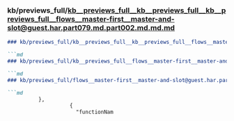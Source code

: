 ### kb/previews_full/kb__previews_full__kb__previews_full__kb__previews_full__flows__master-first__master-and-slot@guest.har.part079.md.part002.md.md.md

```md
### kb/previews_full/kb__previews_full__kb__previews_full__flows__master-first__master-and-slot@guest.har.part079.md.part002.md.md

```md
### kb/previews_full/kb__previews_full__flows__master-first__master-and-slot@guest.har.part079.md.part002.md

```md
### kb/previews_full/flows__master-first__master-and-slot@guest.har.part079.md (part 002)

```md
          },
                    {
                      "functionNam
```

```

```

```

```
